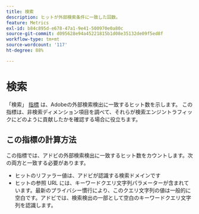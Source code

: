 ```yaml
---
title: 検索
description: ヒットが外部検索条件に一致した回数。
feature: Metrics
exl-id: b84c895d-e678-47a1-9e41-500970e0a80c
source-git-commit: d095628e94a45221815b1d08e35132de09f5ed8f
workflow-type: tm+mt
source-wordcount: '117'
ht-degree: 88%

---
```


# 検索

「検索」 [指標](overview.md) は、Adobeの外部検索検出に一致するヒット数を示します。 この指標は、非検索ディメンション項目を調べて、それらが検索エンジントラフィックにどのように貢献したかを確認する場合に役立ちます。

## この指標の計算方法

この指標では、アドビの外部検索検出に一致するヒット数をカウントします。次の両方と一致する必要があります。

* ヒットのリファラー値は、アドビが認識する検索ドメインです
* ヒットの参照 URL には、キーワードクエリ文字列パラメーターが含まれています。最新のプライバシー慣行により、このクエリ文字列の値は一般的に空白です。アドビでは、検索検出の一部として空白のキーワードクエリ文字列を認識します。
